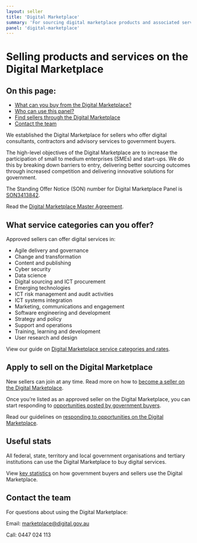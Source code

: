 ```yaml
---
layout: seller
title: 'Digital Marketplace'
summary: 'For sourcing digital marketplace products and associated services.'
panel: 'digital-marketplace'
---
```


# Selling products and services on the Digital Marketplace

<nav class="au-inpage-nav-links" aria-label="in page navigation">
  <h2 class="au-inpage-nav-links__heading">On this page:</h2>
  <ul class="au-link-list">
    <li><a href="#what-service-categories-can-you-offer">What can you buy from the Digital Marketplace?</a></li>
    <li><a href="#apply-to-sell-on-the-digital-marketplace">Who can use this panel?</a></li>
    <li><a href="#useful-stats">Find sellers through the Digital Marketplace</a></li>
    <li><a href="#contact-the-team">Contact the team</a></li>
  </ul>
</nav>

We established the Digital Marketplace for sellers who offer digital consultants, contractors and advisory services to government buyers.

The high-level objectives of the Digital Marketplace are to increase the participation of small to medium enterprises (SMEs) and start-ups. We do this by breaking down barriers to entry, delivering better sourcing outcomes through increased competition and delivering innovative solutions for government.

The Standing Offer Notice (SON) number for Digital Marketplace Panel is <a href="https://www.tenders.gov.au/Son/Show/4E10C3C3-99F9-34E1-61CD-E299C229AAEF" target="_blank" rel="external">SON3413842</a>.

Read the <a href="https://marketplace.service.gov.au/api/2/r/master-agreement-current.html" target="_blank" rel="external">Digital Marketplace Master Agreement</a>.

## <span name="what-service-categories-can-you-offer">What service categories can you offer?</span>

Approved sellers can offer digital services in:

- Agile delivery and governance
- Change and transformation
- Content and publishing
- Cyber security
- Data science
- Digital sourcing and ICT procurement
- Emerging technologies
- ICT risk management and audit activities
- ICT systems integration
- Marketing, communications and engagement
- Software engineering and development
- Strategy and policy
- Support and operations
- Training, learning and development
- User research and design

View our guide on <a href="https://marketplace1.zendesk.com/hc/en-gb/articles/360000556476" target="_blank" rel="external">Digital Marketplace service categories and rates</a>.

## <span name="apply-to-sell-on-the-digital-marketplace">Apply to sell on the Digital Marketplace</span>

New sellers can join at any time. Read more on how to <a href="https://marketplace1.zendesk.com/hc/en-gb/articles/115011258607-Become-a-seller" target="_blank" rel="external">become a seller on the Digital Marketplace</a>.

Once you’re listed as an approved seller on the Digital Marketplace, you can start responding to <a href="https://marketplace.service.gov.au/2/opportunities?status=live" target="_blank" rel="external">opportunities posted by government buyers</a>.

Read our guidelines on <a href="https://marketplace1.zendesk.com/hc/en-gb/articles/360000634456-Responding-to-an-opportunity" target="_blank" rel="external">responding to opportunities on the Digital Marketplace</a>.

## <span name="useful-stats">Useful stats</span>

All federal, state, territory and local government organisations and tertiary institutions can use the Digital Marketplace to buy digital services.

View <a href="https://marketplace.service.gov.au/2/insights" target="_blank" rel="external">key statistics</a> on how government buyers and sellers use the Digital Marketplace.

## <span name="contact-the-team">Contact the team</span>

For questions about using the Digital Marketplace:

Email: [marketplace@digital.gov.au](mailto:marketplace@digital.gov.au)

Call: 0447 024 113
